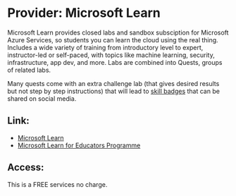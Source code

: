 # Provider: Microsoft Learn

Microsoft Learn provides closed labs and sandbox subsciption for Microsoft Azure Services, so students you can learn the cloud using the real thing. Includes a wide variety of training from introductory level to expert, instructor-led or self-paced, with topics like machine learning, security, infrastructure, app dev, and more.  Labs are combined into Quests, groups of related labs.

Many quests come with an extra challenge lab (that gives desired results but not step by step instructions) that will lead to [skill badges](https://docs.microsoft.com/en-us/learn/roles/educator/) that can be shared on social media.

## Link:

- [Microsoft Learn](https://docs.microsoft.com/learn/roles/educator/)
- [Microsoft Learn for Educators Programme](https://docs.microsoft.com/learn/roles/educator/learn-for-educators-overview)
##  Access:

This is a FREE services no charge.  
